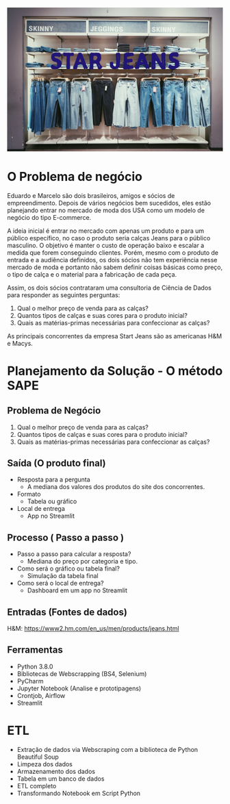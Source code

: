 ![alt text](https://github.com/IzabellaSouza/StarJeans/blob/ee9f05b87d0547dcccaec83166cb82ac12732bdb/img/STARJEANS.png)

# O Problema de negócio

Eduardo e Marcelo são dois brasileiros, amigos e sócios de empreendimento. Depois de vários negócios bem sucedidos, eles estão planejando entrar no mercado de moda dos USA como um modelo de negócio do tipo E-commerce.

A ideia inicial é entrar no mercado com apenas um produto e para um público específico, no caso o produto seria calças Jeans para o público masculino. O objetivo é manter o custo de operação baixo e escalar a medida que forem conseguindo clientes. Porém, mesmo com o produto de entrada e a audiência definidos, os dois sócios não tem experiência nesse mercado de moda e portanto não sabem definir coisas básicas como preço, o tipo de calça e o material para a fabricação de cada peça.

Assim, os dois sócios contrataram uma consultoria de Ciência de Dados para responder as seguintes perguntas:

1.	Qual o melhor preço de venda para as calças?
2.	Quantos tipos de calças e suas cores para o produto inicial?
3.	Quais as matérias-primas necessárias para confeccionar as calças?

As principais concorrentes da empresa Start Jeans são as americanas H&M e Macys.

# Planejamento da Solução - O método SAPE

## Problema de Negócio

1.	Qual o melhor preço de venda para as calças? 
2.	Quantos tipos de calças e suas cores para o produto inicial? 
3.	Quais as matérias-primas necessárias para confeccionar as calças? 

## Saída (O produto final) 

- Resposta para a pergunta
   - A mediana dos valores dos produtos do site dos concorrentes. 
- Formato
   - Tabela ou gráfico 
- Local de entrega 
   - App no Streamlit 

## Processo ( Passo a passo ) 

- Passo a passo para calcular a resposta?
  - Mediana do preço por categoria e tipo. 
- Como será o gráfico ou tabela final?
  - Simulação da tabela final
- Como será o local de entrega?
  - Dashboard em um app no Streamlit 


## Entradas (Fontes de dados)

H&M: https://www2.hm.com/en_us/men/products/jeans.html

## Ferramentas

- Python 3.8.0
- Bibliotecas de Webscrapping (BS4, Selenium)
- PyCharm
- Jupyter Notebook (Analise e prototipagens)
- Crontjob, Airflow
- Streamlit

# ETL

- Extração de dados via Webscraping com a biblioteca de Python Beautiful Soup
- Limpeza dos dados
- Armazenamento dos dados
- Tabela em um banco de dados
- ETL completo
- Transformando Notebook em Script Python
 
